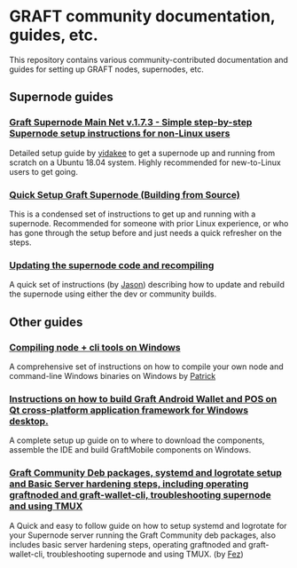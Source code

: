 # GRAFT community documentation, guides, etc.

This repository contains various community-contributed documentation and guides for setting
up GRAFT nodes, supernodes, etc.

## Supernode guides

### [Graft Supernode Main Net v.1.7.3 - Simple step-by-step Supernode setup instructions for non-Linux users](Graft_Supernode_Mainnet_Simple-step-by-step-setup-instructions-for-non-Linux-users_v1.7.md)

Detailed setup guide by [yidakee](https://t.me/el_duderino_007) to get a supernode up and running from scratch on a Ubuntu 18.04 system.
Highly recommended for new-to-Linux users to get going.

### [Quick Setup Graft Supernode (Building from Source)](Setup%20Graft%20Supernode%20(Building%20from%20Source).md)

This is a condensed set of instructions to get up and running with a supernode.  Recommended for someone with prior Linux
experience, or who has gone through the setup before and just needs a quick refresher on the steps.

### [Updating the supernode code and recompiling](graft-ng-update.md)

A quick set of instructions (by [Jason](https://t.me/jagerman42)) describing how to update and
rebuild the supernode using either the dev or community builds.

## Other guides

### [Compiling node + cli tools on Windows](Graft%20Network%20Windows%20Compile.md)

A comprehensive set of instructions on how to compile your own node and command-line Windows binaries on Windows by [Patrick](https://t.me/SomethingGettingWrong)

### [Instructions on how to build Graft Android Wallet and POS on Qt cross-platform application framework for Windows desktop.](GraftMobile%20Build%20Environment.md)

A complete setup up guide on to where to download the components, assemble the IDE and build GraftMobile components on Windows.

### [Graft Community Deb packages, systemd and logrotate setup and Basic Server hardening steps, including operating graftnoded and graft-wallet-cli, troubleshooting supernode and using TMUX](MaintenanceandServerHardeningguideforGraftSupernode_MultiSN_CommunityDebpackages.md)

A Quick and easy to follow guide on how to setup systemd and logrotate for your Supernode server running the Graft Community deb packages, also includes basic server hardening steps, operating graftnoded and graft-wallet-cli, troubleshooting supernode and using TMUX. (by [Fez](https://t.me/Fezz27))
